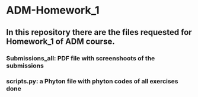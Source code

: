 # ADM-Homework_1
## In this repository there are the files requested for Homework_1 of ADM course.
### Submissions_all: PDF file with screenshoots of the submissions
### scripts.py: a Phyton file with phyton codes of all exercises done
